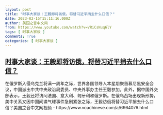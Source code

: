 ```yaml
---
layout: post
title: "时事大家谈：王毅即将访俄，将替习近平捎去什么口信？"
date: 2023-02-15T15:11:16.000Z
author: 美国之音中文网
from: https://www.youtube.com/watch?v=VRiCsNuq6lY
tags: [ 时事大家谈 ]
comments: True
categories: [ 时事大家谈 ]
---
```

<!--1676473876000-->
[时事大家谈：王毅即将访俄，将替习近平捎去什么口信？](https://www.youtube.com/watch?v=VRiCsNuq6lY)
------

<div>
在俄罗斯入侵乌克兰将满一周年之际，世界各国领导人本星期聚首慕尼黑安全会议，中国派出中共中央政治局委员、中央外事办主任王毅参加。此外，据中国外交部表示，王毅还将访问法国、意大利、匈牙利和俄罗斯。在俄乌战场出现新形势，美中关系又因中国间谍气球事件急剧紧张之际，王毅访俄将替习近平捎去什么口信？美国之音中文网视频 - https://www.voachinese.com/a/6964076.html
</div>
